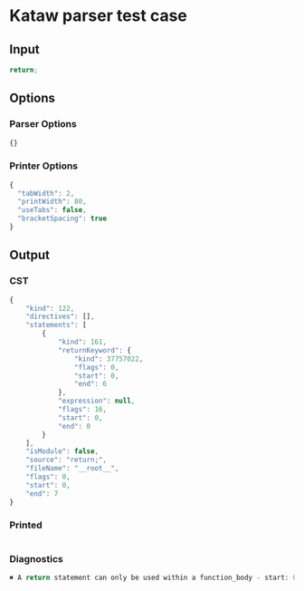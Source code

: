 # Kataw parser test case

## Input

`````js
return;
`````

## Options

### Parser Options

`````js
{}
`````

### Printer Options

`````js
{
  "tabWidth": 2,
  "printWidth": 80,
  "useTabs": false,
  "bracketSpacing": true
}
`````

## Output

### CST

```javascript
{
    "kind": 122,
    "directives": [],
    "statements": [
        {
            "kind": 161,
            "returnKeyword": {
                "kind": 37757022,
                "flags": 0,
                "start": 0,
                "end": 6
            },
            "expression": null,
            "flags": 16,
            "start": 0,
            "end": 0
        }
    ],
    "isModule": false,
    "source": "return;",
    "fileName": "__root__",
    "flags": 0,
    "start": 0,
    "end": 7
}
```

### Printed

```javascript

```

### Diagnostics

```javascript
✖ A return statement can only be used within a function_body - start: 0, end: 6

```

